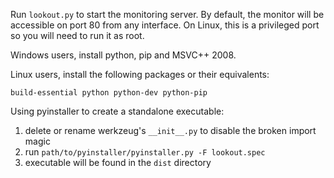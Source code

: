 Run `lookout.py` to start the monitoring server. By default, the monitor will be
accessible on port 80 from any interface. On Linux, this is a privileged port so
you will need to run it as root.

Windows users, install python, pip and MSVC++ 2008.

Linux users, install the following packages or their equivalents:

	build-essential python python-dev python-pip

Using pyinstaller to create a standalone executable:

1. delete or rename werkzeug's `__init__.py` to disable the broken import magic
2. run `path/to/pyinstaller/pyinstaller.py -F lookout.spec`
3. executable will be found in the `dist` directory
